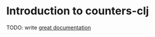 # Introduction to counters-clj

TODO: write [great documentation](http://jacobian.org/writing/what-to-write/)
